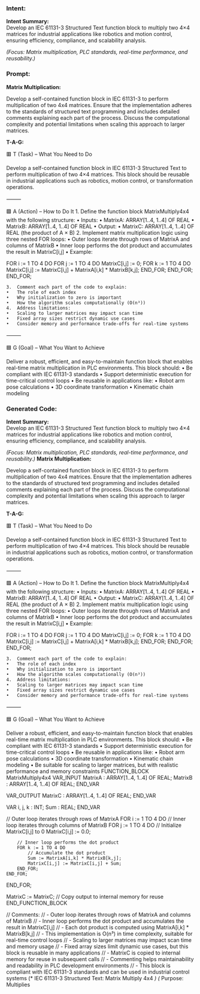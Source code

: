 ### Intent:
**Intent Summary:**  
Develop an IEC 61131-3 Structured Text function block to multiply two 4×4 matrices for industrial applications like robotics and motion control, ensuring efficiency, compliance, and scalability analysis.  

*(Focus: Matrix multiplication, PLC standards, real-time performance, and reusability.)*

### Prompt:
**Matrix Multiplication:**

Develop a self-contained function block in IEC 61131-3 to perform multiplication of two 4x4 matrices. Ensure that the implementation adheres to the standards of structured text programming and includes detailed comments explaining each part of the process. Discuss the computational complexity and potential limitations when scaling this approach to larger matrices.

**T-A-G:**

🟥 T (Task) – What You Need to Do

Develop a self-contained function block in IEC 61131-3 Structured Text to perform multiplication of two 4×4 matrices. This block should be reusable in industrial applications such as robotics, motion control, or transformation operations.

⸻

🟩 A (Action) – How to Do It
	1.	Define the function block MatrixMultiply4x4 with the following structure:
	•	Inputs:
	•	MatrixA: ARRAY[1..4, 1..4] OF REAL
	•	MatrixB: ARRAY[1..4, 1..4] OF REAL
	•	Output:
	•	MatrixC: ARRAY[1..4, 1..4] OF REAL (the product of A × B)
	2.	Implement matrix multiplication logic using three nested FOR loops:
	•	Outer loops iterate through rows of MatrixA and columns of MatrixB
	•	Inner loop performs the dot product and accumulates the result in MatrixC[i,j]
	•	Example:
 
 FOR i := 1 TO 4 DO
    FOR j := 1 TO 4 DO
        MatrixC[i,j] := 0;
        FOR k := 1 TO 4 DO
            MatrixC[i,j] := MatrixC[i,j] + MatrixA[i,k] * MatrixB[k,j];
        END_FOR;
    END_FOR;
END_FOR;

	3.	Comment each part of the code to explain:
	•	The role of each index
	•	Why initialization to zero is important
	•	How the algorithm scales computationally (O(n³))
	4.	Address limitations:
	•	Scaling to larger matrices may impact scan time
	•	Fixed array sizes restrict dynamic use cases
	•	Consider memory and performance trade-offs for real-time systems

⸻

🟦 G (Goal) – What You Want to Achieve

Deliver a robust, efficient, and easy-to-maintain function block that enables real-time matrix multiplication in PLC environments. This block should:
	•	Be compliant with IEC 61131-3 standards
	•	Support deterministic execution for time-critical control loops
	•	Be reusable in applications like:
	•	Robot arm pose calculations
	•	3D coordinate transformation
	•	Kinematic chain modeling

### Generated Code:
**Intent Summary:**  
Develop an IEC 61131-3 Structured Text function block to multiply two 4×4 matrices for industrial applications like robotics and motion control, ensuring efficiency, compliance, and scalability analysis.  

*(Focus: Matrix multiplication, PLC standards, real-time performance, and reusability.)*
**Matrix Multiplication:**

Develop a self-contained function block in IEC 61131-3 to perform multiplication of two 4x4 matrices. Ensure that the implementation adheres to the standards of structured text programming and includes detailed comments explaining each part of the process. Discuss the computational complexity and potential limitations when scaling this approach to larger matrices.

**T-A-G:**

🟥 T (Task) – What You Need to Do

Develop a self-contained function block in IEC 61131-3 Structured Text to perform multiplication of two 4×4 matrices. This block should be reusable in industrial applications such as robotics, motion control, or transformation operations.

⸻

🟩 A (Action) – How to Do It
	1.	Define the function block MatrixMultiply4x4 with the following structure:
	•	Inputs:
	•	MatrixA: ARRAY[1..4, 1..4] OF REAL
	•	MatrixB: ARRAY[1..4, 1..4] OF REAL
	•	Output:
	•	MatrixC: ARRAY[1..4, 1..4] OF REAL (the product of A × B)
	2.	Implement matrix multiplication logic using three nested FOR loops:
	•	Outer loops iterate through rows of MatrixA and columns of MatrixB
	•	Inner loop performs the dot product and accumulates the result in MatrixC[i,j]
	•	Example:
 
 FOR i := 1 TO 4 DO
    FOR j := 1 TO 4 DO
        MatrixC[i,j] := 0;
        FOR k := 1 TO 4 DO
            MatrixC[i,j] := MatrixC[i,j] + MatrixA[i,k] * MatrixB[k,j];
        END_FOR;
    END_FOR;
END_FOR;

	3.	Comment each part of the code to explain:
	•	The role of each index
	•	Why initialization to zero is important
	•	How the algorithm scales computationally (O(n³))
	4.	Address limitations:
	•	Scaling to larger matrices may impact scan time
	•	Fixed array sizes restrict dynamic use cases
	•	Consider memory and performance trade-offs for real-time systems

⸻

🟦 G (Goal) – What You Want to Achieve

Deliver a robust, efficient, and easy-to-maintain function block that enables real-time matrix multiplication in PLC environments. This block should:
	•	Be compliant with IEC 61131-3 standards
	•	Support deterministic execution for time-critical control loops
	•	Be reusable in applications like:
	•	Robot arm pose calculations
	•	3D coordinate transformation
	•	Kinematic chain modeling
	•	Be suitable for scaling to larger matrices, but with realistic performance and memory constraints
FUNCTION_BLOCK MatrixMultiply4x4
VAR_INPUT
    MatrixA : ARRAY[1..4, 1..4] OF REAL;
    MatrixB : ARRAY[1..4, 1..4] OF REAL;
END_VAR

VAR_OUTPUT
    MatrixC : ARRAY[1..4, 1..4] OF REAL;
END_VAR

VAR
    i, j, k : INT;
    Sum : REAL;
END_VAR

// Outer loop iterates through rows of MatrixA
FOR i := 1 TO 4 DO
    // Inner loop iterates through columns of MatrixB
    FOR j := 1 TO 4 DO
        // Initialize MatrixC[i,j] to 0
        MatrixC[i,j] := 0.0;

        // Inner loop performs the dot product
        FOR k := 1 TO 4 DO
            // Accumulate the dot product
            Sum := MatrixA[i,k] * MatrixB[k,j];
            MatrixC[i,j] := MatrixC[i,j] + Sum;
        END_FOR;
    END_FOR;
END_FOR;

MatrixC := MatrixC; // Copy output to internal memory for reuse
END_FUNCTION_BLOCK

// Comments:
// - Outer loop iterates through rows of MatrixA and columns of MatrixB
// - Inner loop performs the dot product and accumulates the result in MatrixC[i,j]
// - Each dot product is computed using MatrixA[i,k] * MatrixB[k,j]
// - This implementation is O(n³) in time complexity, suitable for real-time control loops
// - Scaling to larger matrices may impact scan time and memory usage
// - Fixed array sizes limit dynamic use cases, but this block is reusable in many applications
// - MatrixC is copied to internal memory for reuse in subsequent calls
// - Commenting helps maintainability and readability in PLC development environments
// - This block is compliant with IEC 61131-3 standards and can be used in industrial control systems
(* IEC 61131-3 Structured Text: Matrix Multiply 4x4 *)
(* Purpose: Multiplies
